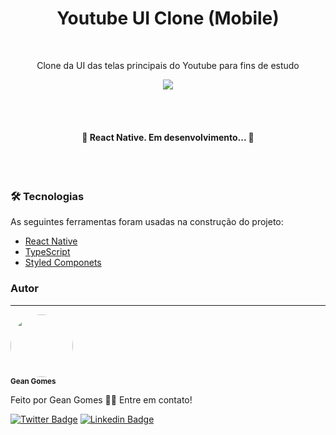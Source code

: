 <h1 align="center">Youtube UI Clone (Mobile)</h1>
<br />

<p align="center">Clone da UI das telas principais do Youtube para fins de estudo</p>

<p align="center">
<img src="https://img.shields.io/badge/Programador-Gean%20Gomes-%2300baf2?style=for-the-badge&logo=ghostery"/>
</p>
<br />
<br />

<h4 align="center"> 
	🚧  React Native. Em desenvolvimento...  🚧
</h4>
<br />
<br />

### 🛠 Tecnologias

As seguintes ferramentas foram usadas na construção do projeto:

- [React Native](https://reactnative.dev/)
- [TypeScript](https://www.typescriptlang.org/)
- [Styled Componets](https://styled-components.com/)



### Autor
---

 <img style="border-radius: 50%;" src="https://avatars3.githubusercontent.com/u/38633178?s=460&u=402c98732d76f6e9bbf3ec88e6a2a59f54e728c6&v=4" width="100px;" alt=""/>
 <br />
 <sub><b>Gean Gomes</b></sub>


Feito por Gean Gomes 👋🏽 Entre em contato!

[![Twitter Badge](https://img.shields.io/badge/-@neagzinho-1ca0f1?style=flat-square&labelColor=1ca0f1&logo=twitter&logoColor=white&link=https://twitter.com/neagzinho)](https://twitter.com/neagzinho) [![Linkedin Badge](https://img.shields.io/badge/-Gean-blue?style=flat-square&logo=Linkedin&logoColor=white&link=https://www.linkedin.com/in/gean-sg-7a6041193/)](https://www.linkedin.com/in/gean-sg-7a6041193/)